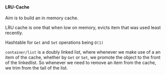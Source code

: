 #### LRU-Cache

Aim is to build an in memory cache.

LRU cache is one that when low on memory,
evicts item that was used least recently.

Hashtable for ```Get``` and ```Set``` operations being ```O(1)```

```container/list``` is a doubly linked list, where whenever we make
use of a an item of the cache, whether by ```Get``` or ```Set```,
we promote the object to the front of the linkedlist.
So whenever we need to remove an item from the cache, we trim from
the tail of the list.
